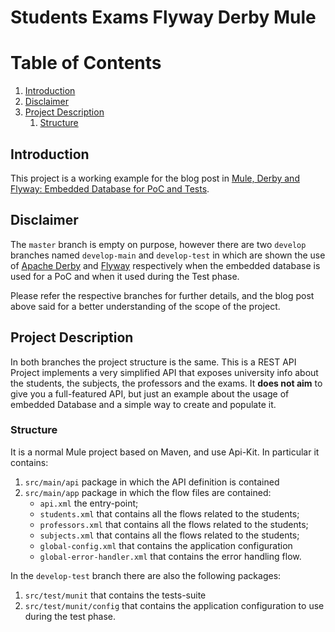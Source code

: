 # Students Exams Flyway Derby Mule
Table of Contents
=================
1. [Introduction](#introduction)
1. [Disclaimer](#disclaimer)
1. [Project Description](#project-description)
   1. [Structure](#structure)


## Introduction

This project is a working example for the blog post in [Mule, Derby and Flyway:
Embedded Database for PoC and Tests](https://www.ricston.com/blog/mule-derby-flyway-embedded-database-cicd).

## Disclaimer

The `master` branch is empty on purpose, however there are two `develop` branches
named `develop-main` and `develop-test` in which are shown the use of [Apache Derby](https://db.apache.org/derby/) and
[Flyway](https://flywaydb.org/) respectively when the embedded database is used for a PoC and when it used during the Test phase.

Please refer the respective branches for further details, and the blog post above said for a better understanding of the scope of the project.

## Project Description

In both branches the project structure is the same.
This is a REST API Project implements a very simplified API that exposes university info about the students, the subjects, the professors and the exams. It **does not aim** to give you a full-featured API, but just an example about the usage of embedded Database and a simple way to create and populate it.

### Structure
It is a normal Mule project based on Maven, and use Api-Kit. In particular it contains:
1. `src/main/api` package in which the API definition is contained
1. `src/main/app` package in which the flow files are contained:
   * `api.xml` the entry-point;
   * `students.xml` that contains all the flows related to the students;
   * `professors.xml` that contains all the flows related to the students;
   * `subjects.xml` that contains all the flows related to the students;
   * `global-config.xml` that contains the application configuration
   * `global-error-handler.xml` that contains the error handling flow.

In the `develop-test` branch there are also the following packages:
1. `src/test/munit` that contains the tests-suite
1. `src/test/munit/config` that contains the application configuration to use during the test phase.
